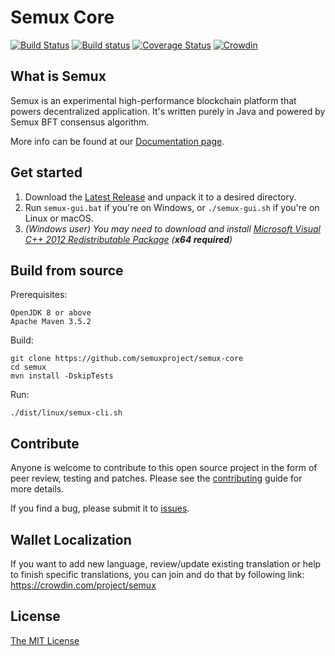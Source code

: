 # Semux Core

[![Build Status](https://travis-ci.org/semuxproject/semux-core.svg?branch=develop)](https://travis-ci.org/semuxproject/semux-core)
[![Build status](https://ci.appveyor.com/api/projects/status/dkeif4luqj7fymi7?svg=true)](https://ci.appveyor.com/project/semuxproject/semux-core)
[![Coverage Status](https://coveralls.io/repos/github/semuxproject/semux-core/badge.svg?branch=master)](https://coveralls.io/github/semuxproject/semux-core?branch=master)
[![Crowdin](https://d322cqt584bo4o.cloudfront.net/semux/localized.svg)](https://crowdin.com/project/semux)

## What is Semux

Semux is an experimental high-performance blockchain platform that powers decentralized application. It's written purely in Java and powered by Semux BFT consensus algorithm.

More info can be found at our [Documentation page](./docs/README.md).


## Get started

1. Download the [Latest Release](https://github.com/semuxproject/semux-core/releases) and unpack it to a desired directory.
2. Run `semux-gui.bat` if you're on Windows, or `./semux-gui.sh` if you're on Linux or macOS.
3. *(Windows user) You may need to download and install [Microsoft Visual C++ 2012 Redistributable Package](https://www.microsoft.com/en-us/download/details.aspx?id=30679)  (**x64 required**)*


## Build from source

Prerequisites:
```
OpenJDK 8 or above
Apache Maven 3.5.2
```

Build:
```
git clone https://github.com/semuxproject/semux-core
cd semux
mvn install -DskipTests
```

Run:
```
./dist/linux/semux-cli.sh
```

## Contribute

Anyone is welcome to contribute to this open source project in the form of peer review, testing and patches. Please see the [contributing](./.github/contributing.md) guide for more details.

If you find a bug, please submit it to [issues](https://github.com/semuxproject/semux-core/issues).


## Wallet Localization

If you want to add new language, review/update existing translation or help to finish specific translations, you can join and do that by following link:
https://crowdin.com/project/semux


## License

[The MIT License](./LICENSE)
